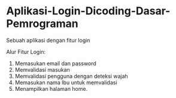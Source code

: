 # Aplikasi-Login-Dicoding-Dasar-Pemrograman
Sebuah aplikasi dengan fitur login

Alur Fitur Login:
1. Memasukan email dan password
2. Memvalidasi masukan
3. Memvalidasi pengguna dengan deteksi wajah
4. Memasukan nama Ibu untuk memvalidasi
5. Menampilkan halaman home.
